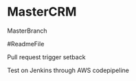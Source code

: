 # MasterCRM
MasterBranch

#ReadmeFile

Pull request trigger setback

Test on Jenkins through AWS codepipeline


